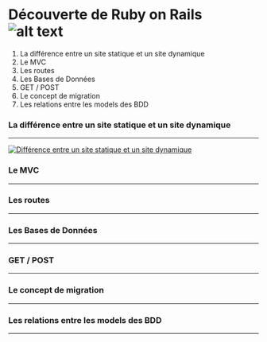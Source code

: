 # Découverte de Ruby on Rails ![alt text][logo]

1. La différence entre un site statique et un site dynamique
2. Le MVC
3. Les routes
4. Les Bases de Données
5. GET / POST
6. Le concept de migration
7. Les relations entre les models des BDD

### La différence entre un site statique et un site dynamique
<hr>

[![Différence entre un site statique et un site dynamique](http://img.youtube.com/vi/cPDPci-SvdM/0.jpg)](http://www.youtube.com/watch?v=cPDPci-SvdM)



### Le MVC
<hr>

### Les routes
<hr>

### Les Bases de Données
<hr>

### GET / POST
<hr>

### Le concept de migration
<hr>


### Les relations entre les models des BDD
<hr>






[logo]: https://upload.wikimedia.org/wikipedia/commons/thumb/6/62/Ruby_On_Rails_Logo.svg/200px-Ruby_On_Rails_Logo.svg.png "Ruby On Rails"



